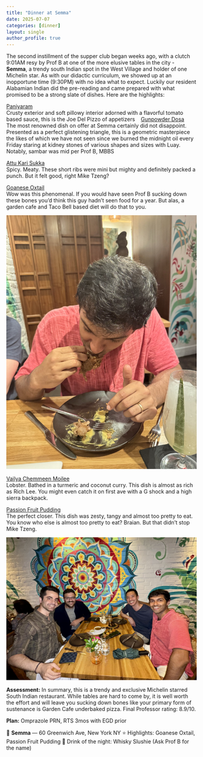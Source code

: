 ```yaml
---
title: "Dinner at Semma"
date: 2025-07-07
categories: [dinner]
layout: single
author_profile: true
---
```


The second instillment of the supper club began weeks ago, with a clutch 9:01AM resy by Prof B at one of the more elusive tables in the city - **Semma**, a trendy south Indian spot in the West Village and holder of one Michelin star. As with our didactic curriculum, we showed up at an inopportune time (9:30PM) with no idea what to expect. Luckily our resident Alabamian Indian did the pre-reading and came prepared with what promised to be a strong slate of dishes. Here are the highlights: 

<u>Paniyaram</u><br>
Crusty exterior and soft pillowy interior adorned with a flavorful tomato based sauce, this is the Joe Del Pizzo of appetizers
  
<u>Gunpowder Dosa</u><br> 
The most renowned dish on offer at Semma certainly did not disappoint. Presented as a perfect glistening triangle, this is a geometric masterpiece the likes of which we have not seen since we burned the midnight oil every Friday staring at kidney stones of various shapes and sizes with Luay. Notably, sambar was mid per Prof B, MBBS 

<u>Attu Kari Sukka</u><br>
Spicy. Meaty. These short ribs were mini but mighty and definitely packed a punch. But it felt good, right Mike Tzeng?

<u>Goanese Oxtail</u><br>
Wow was this phenomenal. If you would have seen Prof B sucking down these bones you’d think this guy hadn’t seen food for a year. But alas, a garden cafe and Taco Bell based diet will do that to you. 

![Semma Hriday](/assets/images/semma_hriday.jpg)

<u>Vailya Chemmeen Moilee</u><br>
Lobster. Bathed in a turmeric and coconut curry. This dish is almost as rich as Rich Lee. You might even catch it on first ave with a G shock and a high sierra backpack. 

<u>Passion Fruit Pudding</u><br>
The perfect closer. This dish was zesty, tangy and almost too pretty to eat. You know who else is almost too pretty to eat? Braian. But that didn’t stop Mike Tzeng. 

![Semma Table Spread](/assets/images/semma_group.jpg)

**Assessment:** 
In summary, this is a trendy and exclusive Michelin starred South Indian restaurant. While tables are hard to come by, it is well worth the effort and will leave you sucking down bones like your primary form of sustenance is Garden Cafe underbaked pizza. Final Professor rating: 8.9/10.

**Plan:** 
Omprazole PRN, RTS 3mos with EGD prior 

📍 **Semma** — 60 Greenwich Ave, New York NY 
⭐️ Highlights: Goanese Oxtail, Passion Fruit Pudding 
🍷 Drink of the night: Whisky Slushie (Ask Prof B for the name)


